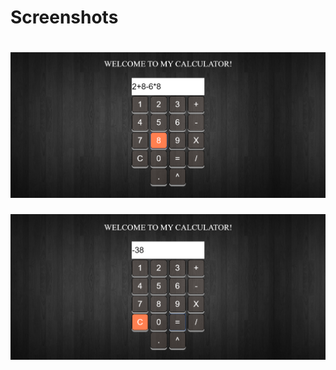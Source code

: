 # Screenshots
![image](https://github.com/oskarrr991/Calculator/blob/master/Screenshot_1.png)<br/> 
=====
![image](https://github.com/oskarrr991/Calculator/blob/master/Screenshot_2.png)<br/> 
